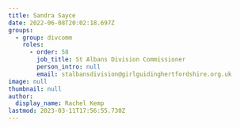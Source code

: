 ```yaml
---
title: Sandra Sayce
date: 2022-06-08T20:02:18.697Z
groups:
  - group: divcomm
    roles:
      - order: 58
        job_title: St Albans Division Commissioner
        person_intro: null
        email: stalbansdivision@girlguidinghertfordshire.org.uk
image: null
thumbnail: null
author:
  display_name: Rachel Kemp
lastmod: 2023-03-11T17:56:55.730Z
---
```

